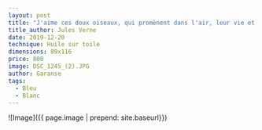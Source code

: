 ```yaml
---
layout: post
title: "J'aime ces doux oiseaux, qui promènent dans l'air, leur vie et leur amour, et plus prompts que l'éclair, qui s'envolent ensemble." 
title_author: Jules Verne
date: 2019-12-20
technique: Huile sur toile
dimensions: 89x116
price: 800
image: DSC_1245_(2).JPG
author: Garanse
tags: 
  - Bleu
  - Blanc
---
```

![Image]({{ page.image | prepend: site.baseurl}})

